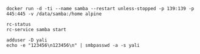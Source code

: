 





```shell
docker run -d -ti --name samba --restart unless-stopped -p 139:139 -p 445:445 -v /data/samba:/home alpine
```

```shell
rc-status
rc-service samba start
```

```shell
adduser -D yali
echo -e "123456\n123456\n" | smbpasswd -a -s yali
```